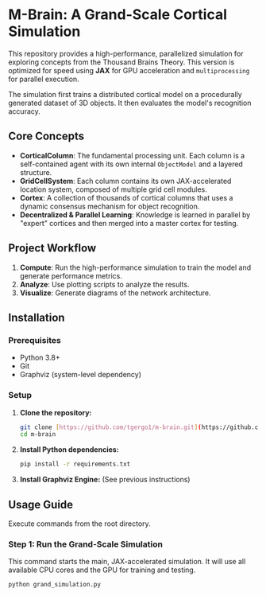 # M-Brain: A Grand-Scale Cortical Simulation

This repository provides a high-performance, parallelized simulation for exploring concepts from the Thousand Brains Theory. This version is optimized for speed using **JAX** for GPU acceleration and `multiprocessing` for parallel execution.

The simulation first trains a distributed cortical model on a procedurally generated dataset of 3D objects. It then evaluates the model's recognition accuracy.

## Core Concepts

* **CorticalColumn**: The fundamental processing unit. Each column is a self-contained agent with its own internal `ObjectModel` and a layered structure.
* **GridCellSystem**: Each column contains its own JAX-accelerated location system, composed of multiple grid cell modules.
* **Cortex**: A collection of thousands of cortical columns that uses a dynamic consensus mechanism for object recognition.
* **Decentralized & Parallel Learning**: Knowledge is learned in parallel by "expert" cortices and then merged into a master cortex for testing.

## Project Workflow

1.  **Compute**: Run the high-performance simulation to train the model and generate performance metrics.
2.  **Analyze**: Use plotting scripts to analyze the results.
3.  **Visualize**: Generate diagrams of the network architecture.

## Installation

### Prerequisites

* Python 3.8+
* Git
* Graphviz (system-level dependency)

### Setup

1.  **Clone the repository:**
    ```bash
    git clone [https://github.com/tgergo1/m-brain.git](https://github.com/tgergo1/m-brain.git)
    cd m-brain
    ```

2.  **Install Python dependencies:**
    ```bash
    pip install -r requirements.txt
    ```

3.  **Install Graphviz Engine:** (See previous instructions)

## Usage Guide

Execute commands from the root directory.

### Step 1: Run the Grand-Scale Simulation

This command starts the main, JAX-accelerated simulation. It will use all available CPU cores and the GPU for training and testing.

```bash
python grand_simulation.py